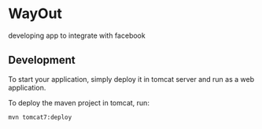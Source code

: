 # WayOut
developing app to integrate with facebook
## Development

To start your application, simply deploy it in tomcat server and run as a web application.

To deploy the maven project in tomcat, run:
	
	mvn tomcat7:deploy
